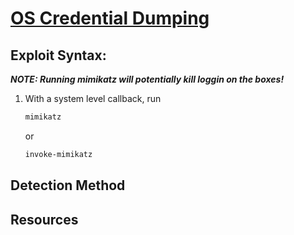 # [OS Credential Dumping](https://attack.mitre.org/techniques/T1003/)

## Exploit Syntax: 

***NOTE: Running mimikatz will potentially kill loggin on the boxes!***
1.  With a system level callback, run
    ```sh
    mimikatz
    ```
    or

    ```sh
    invoke-mimikatz
    ```

## Detection Method

## Resources    